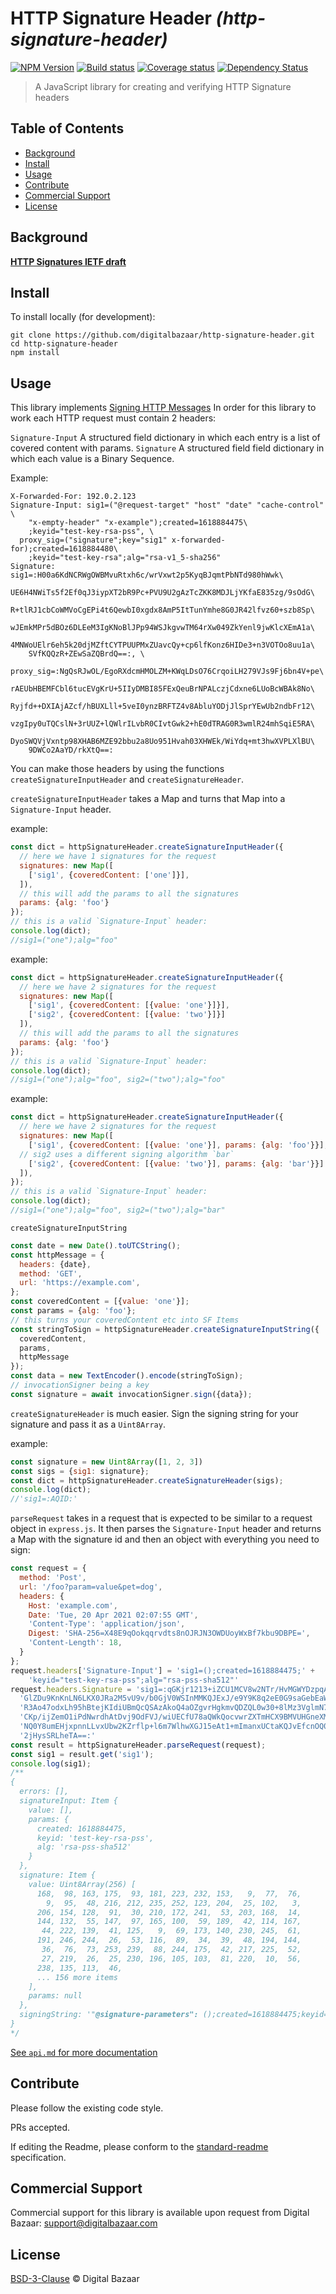# HTTP Signature Header _(http-signature-header)_

[![NPM Version](https://img.shields.io/npm/v/http-signature-header.svg)](https://npm.im/http-signature-header)
[![Build status](https://img.shields.io/github/workflow/status/digitalbazaar/http-signature-header/Node.js%20CI)](https://github.com/digitalbazaar/http-signature-header/actions?query=workflow%3A%22Node.js+CI%22)
[![Coverage status](https://img.shields.io/codecov/c/github/digitalbazaar/http-signature-header)](https://codecov.io/gh/digitalbazaar/http-signature-header)
[![Dependency Status](https://img.shields.io/david/digitalbazaar/http-signature-header.svg)](https://david-dm.org/digitalbazaar/http-signature-header)

> A JavaScript library for creating and verifying HTTP Signature headers

## Table of Contents

- [Background](#background)
- [Install](#install)
- [Usage](#usage)
- [Contribute](#contribute)
- [Commercial Support](#commercial-support)
- [License](#license)

## Background

**[HTTP Signatures IETF draft](https://tools.ietf.org/html/draft-cavage-http-signatures)**

## Install

To install locally (for development):

```
git clone https://github.com/digitalbazaar/http-signature-header.git
cd http-signature-header
npm install
```

## Usage

This library implements [Signing HTTP Messages](https://www.ietf.org/archive/id/draft-ietf-httpbis-message-signatures-04.html)
In order for this library to work each HTTP request must contain 2 headers:

`Signature-Input` A structured field dictionary in which each entry is a list of covered content with params.
`Signature` A structured field field dictionary in which each value is a Binary Sequence.


Example: 
```
X-Forwarded-For: 192.0.2.123
Signature-Input: sig1=("@request-target" "host" "date" "cache-control" \
    "x-empty-header" "x-example");created=1618884475\
    ;keyid="test-key-rsa-pss", \
  proxy_sig=("signature";key="sig1" x-forwarded-for);created=1618884480\
    ;keyid="test-key-rsa";alg="rsa-v1_5-sha256"
Signature: sig1=:H00a6KdNCRWgOWBMvuRtxh6c/wrVxwt2p5KyqBJqmtPbNTd980hWwk\
    UE6H4NWiTs5f2Ef0qJ3iypXT2bR9Pc+PVU9U2gAzTcZKK8MDJLjYKfaE835zg/9sOdG\
    R+tlRJ1cbCoWMVoCgEPi4t6QewbI0xgdx8AmP5ItTunYmhe8G0JR42lfvz60+szb8Sp\
    wJEmkMPr5dBOz6DLEeM3IgKNoBlJPp94WSJkgvwTM64rXw049ZkYenl9jwKlcXEmA1a\
    4MNWoUElr6eh5k20djMZftCYTPUUPMxZUavcQy+cp6lfKonz6HIDe3+n3VOTOo8uu1a\
    SVfKQQzR+ZEwSaZQBrdQ==:, \
  proxy_sig=:NgQsRJwOL/EgoRXdcmHMOLZM+KWqLDsO76CrqoiLH279VJs9Fj6bn4V+pe\
    rAEUbHBEMFCbl6tucEVgKrU+5IIyDMBI85FExQeuBrNPALczjCdxne6LUoBcWBAk8No\
    Ryjfd++DXIAjAZcf/hBUXLll+5veI0ynzBRFTZ4v8AbluYODjJlSprYEwUb2ndbFr12\
    vzgIpy0uTQCslN+3rUUZ+lQWlrILvbR0CIvtGwk2+hE0dTRAG0R3wmlR24mhSqiE5RA\
    DyoSWQVjVxntp98XHAB6MZE92bbu2a8Uo951Hvah03XHWEk/WiYdq+mt3hwXVPLXlBU\
    9DWCo2AaYD/rkXtQ==:
```

You can make those headers by using the functions `createSignatureInputHeader` and `createSignatureHeader`.

`createSignatureInputHeader` takes a Map and turns that Map into a `Signature-Input` header.

example: 
```js
const dict = httpSignatureHeader.createSignatureInputHeader({
  // here we have 1 signatures for the request
  signatures: new Map([
    ['sig1', {coveredContent: ['one']}],
  ]),
  // this will add the params to all the signatures
  params: {alg: 'foo'}
});
// this is a valid `Signature-Input` header:
console.log(dict);
//sig1=("one");alg="foo"
```

example: 
```js
const dict = httpSignatureHeader.createSignatureInputHeader({
  // here we have 2 signatures for the request
  signatures: new Map([
    ['sig1', {coveredContent: [{value: 'one'}]}],
    ['sig2', {coveredContent: [{value: 'two'}]}]
  ]),
  // this will add the params to all the signatures
  params: {alg: 'foo'}
});
// this is a valid `Signature-Input` header:
console.log(dict);
//sig1=("one");alg="foo", sig2=("two");alg="foo"
```
example: 
```js
const dict = httpSignatureHeader.createSignatureInputHeader({
  // here we have 2 signatures for the request
  signatures: new Map([
    ['sig1', {coveredContent: [{value: 'one'}], params: {alg: 'foo'}}],
  // sig2 uses a different signing algorithm `bar`
    ['sig2', {coveredContent: [{value: 'two'}], params: {alg: 'bar'}}]
  ]),
});
// this is a valid `Signature-Input` header:
console.log(dict);
//sig1=("one");alg="foo", sig2=("two");alg="bar"
```

`createSignatureInputString`

```js
const date = new Date().toUTCString();
const httpMessage = {
  headers: {date},
  method: 'GET',
  url: 'https://example.com',
};
const coveredContent = [{value: 'one'}];
const params = {alg: 'foo'};
// this turns your coveredContent etc into SF Items
const stringToSign = httpSignatureHeader.createSignatureInputString({
  coveredContent,
  params,
  httpMessage
});
const data = new TextEncoder().encode(stringToSign);
// invocationSigner being a key
const signature = await invocationSigner.sign({data});
```

`createSignatureHeader` is much easier. Sign the signing string for your signature
and pass it as a `Uint8Array`.

example: 
```js
const signature = new Uint8Array([1, 2, 3])
const sigs = {sig1: signature};
const dict = httpSignatureHeader.createSignatureHeader(sigs);
console.log(dict);
//'sig1=:AQID:'
```


`parseRequest` takes in a request that is expected to be similar to
a request object in `express.js`. It then parses the `Signature-Input` header and returns
a Map with the signature id and then an object with everything you need to sign:
```js
const request = {
  method: 'Post',
  url: '/foo?param=value&pet=dog',
  headers: {
    Host: 'example.com',
    Date: 'Tue, 20 Apr 2021 02:07:55 GMT',
    'Content-Type': 'application/json',
    Digest: 'SHA-256=X48E9qOokqqrvdts8nOJRJN3OWDUoyWxBf7kbu9DBPE=',
    'Content-Length': 18,
  }
};
request.headers['Signature-Input'] = 'sig1=();created=1618884475;' +
    'keyid="test-key-rsa-pss";alg="rsa-pss-sha512"'
request.headers.Signature = 'sig1=:qGKjr1213+iZCU1MCV8w2NTr/HvMGWYDzpqAWx7SrPE1y6gOkIQ3k2' +
  'GlZDu9KnKnLN6LKX0JRa2M5vU9v/b0GjV0WSInMMKQJExJ/e9Y9K8q2eE0G9saGebEaWd' +
  'R3Ao47odxLh95hBtejKIdiUBmQcQSAzAkoQ4aOZgvrHgkmvQDZQL0w30+8lMz3VglmN73' +
  'CKp/ijZemO1iPdNwrdhAtDvj9OdFVJ/wiUECfU78aQWkQocvwrZXTmHCX9BMVUHGneXMY' +
  'NQ0Y8umEHjxpnnLLvxUbw2KZrflp+l6m7WlhwXGJ15eAt1+mImanxUCtaKQJvEfcnOQ0S' +
  '2jHysSRLheTA==:'
const result = httpSignatureHeader.parseRequest(request);
const sig1 = result.get('sig1');
console.log(sig1);
/**
{
  errors: [],
  signatureInput: Item {
    value: [],
    params: {
      created: 1618884475,
      keyid: 'test-key-rsa-pss',
      alg: 'rsa-pss-sha512'
    }
  },
  signature: Item {
    value: Uint8Array(256) [
      168,  98, 163, 175,  93, 181, 223, 232, 153,   9,  77,  76,
        9,  95,  48, 216, 212, 235, 252, 123, 204,  25, 102,   3,
      206, 154, 128,  91,  30, 210, 172, 241,  53, 203, 168,  14,
      144, 132,  55, 147,  97, 165, 100,  59, 189,  42, 114, 167,
       44, 222, 139,  41, 125,   9,  69, 173, 140, 230, 245,  61,
      191, 246, 244,  26,  53, 116,  89,  34,  39,  48, 194, 144,
       36,  76,  73, 253, 239,  88, 244, 175,  42, 217, 225,  52,
       27, 219,  26,  25, 230, 196, 105, 103,  81, 220,  10,  56,
      238, 135, 113,  46,
      ... 156 more items
    ],
    params: null
  },
  signingString: '"@signature-parameters": ();created=1618884475;keyid="test-key-rsa-pss";alg="rsa-pss-sha512"'                                                                                                       
}
*/
```

[See `api.md` for more documentation](https://github.com/digitalbazaar/http-signature-header/blob/master/api.md)

## Contribute

Please follow the existing code style.

PRs accepted.

If editing the Readme, please conform to the
[standard-readme](https://github.com/RichardLitt/standard-readme) specification.

## Commercial Support

Commercial support for this library is available upon request from
Digital Bazaar: support@digitalbazaar.com

## License

[BSD-3-Clause](LICENSE.md) © Digital Bazaar
